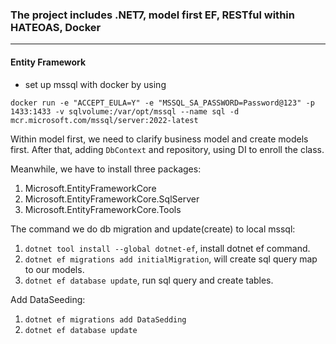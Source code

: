 ### The project includes .NET7, model first EF, RESTful within HATEOAS, Docker
---

#### Entity Framework
* set up mssql with docker by using
```
docker run -e "ACCEPT_EULA=Y" -e "MSSQL_SA_PASSWORD=Password@123" -p 1433:1433 -v sqlvolume:/var/opt/mssql --name sql -d mcr.microsoft.com/mssql/server:2022-latest
```

Within model first, we need to clarify business model and create models first.
After that, adding `DbContext` and repository, using DI to enroll the class.
  
Meanwhile, we have to install three packages: 
 1. Microsoft.EntityFrameworkCore
 2. Microsoft.EntityFrameworkCore.SqlServer
 3. Microsoft.EntityFrameworkCore.Tools

The command we do db migration and update(create) to local mssql:
 1. `dotnet tool install --global dotnet-ef`, install dotnet ef command.
 2. `dotnet ef migrations add initialMigration`, will create sql query map to our models.
 3. `dotnet ef database update`, run sql query and create tables.
 
Add DataSeeding:
 1. `dotnet ef migrations add DataSedding`
 2. `dotnet ef database update`

